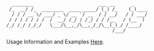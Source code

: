 ````
  ________                        ___ __      _     
 /_  __/ /_  ________  ____ _____/ (_) /_    (_)____
  / / / __ \/ ___/ _ \/ __ `/ __  / / __/   / / ___/
 / / / / / / /  /  __/ /_/ / /_/ / / /__   / (__  ) 
/_/ /_/ /_/_/   \___/\__,_/\__,_/_/\__(_)_/ /____/  
                                       /___/        
````

Usage Information and Examples [Here](http://iambrandonmcgregor.github.io/Threadit/).
